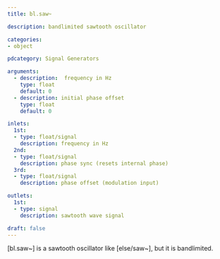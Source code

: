 ```yaml
---
title: bl.saw~

description: bandlimited sawtooth oscillator

categories:
- object

pdcategory: Signal Generators

arguments:
  - description:  frequency in Hz
    type: float
    default: 0
  - description: initial phase offset
    type: float
    default: 0

inlets:
  1st:
  - type: float/signal
    description: frequency in Hz
  2nd:
  - type: float/signal
    description: phase sync (resets internal phase)
  3rd:
  - type: float/signal
    description: phase offset (modulation input)

outlets:
  1st:
  - type: signal
    description: sawtooth wave signal

draft: false
---
```


[bl.saw~] is a sawtooth oscillator like [else/saw~], but it is bandlimited.
